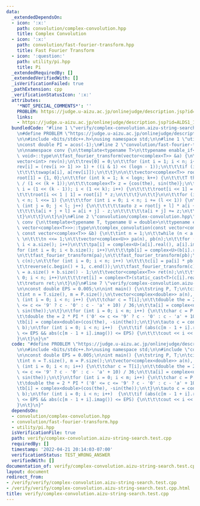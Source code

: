 ```yaml
---
data:
  _extendedDependsOn:
  - icon: ':x:'
    path: convolution/complex-convolution.hpp
    title: Complex Convolution
  - icon: ':x:'
    path: convolution/fast-fourier-transform.hpp
    title: Fast Fourier Transform
  - icon: ':question:'
    path: utility/pi.hpp
    title: Pi
  _extendedRequiredBy: []
  _extendedVerifiedWith: []
  _isVerificationFailed: true
  _pathExtension: cpp
  _verificationStatusIcon: ':x:'
  attributes:
    '*NOT_SPECIAL_COMMENTS*': ''
    PROBLEM: https://judge.u-aizu.ac.jp/onlinejudge/description.jsp?id=ALDS1_14_B
    links:
    - https://judge.u-aizu.ac.jp/onlinejudge/description.jsp?id=ALDS1_14_B
  bundledCode: "#line 1 \"verify/complex-convolution.aizu-string-search.test.cpp\"\
    \n#define PROBLEM \"https://judge.u-aizu.ac.jp/onlinejudge/description.jsp?id=ALDS1_14_B\"\
    \n\n#include <bits/stdc++.h>\nusing namespace std;\n\n#line 1 \"utility/pi.hpp\"\
    \nconst double PI = acos(-1);\n#line 2 \"convolution/fast-fourier-transform.hpp\"\
    \n\nnamespace conv {\n\ttemplate<typename T>\n\ttypename enable_if<is_floating_point<T>::value,\
    \ void>::type\n\tfast_fourier_transform(vector<complex<T>> &a) {\n\t\t \n\n\t\t\
    vector<int> rev(n);\n\t\trev[0] = 0;\n\t\tfor (int i = 1; i < n; i++) {\n\t\t\t\
    rev[i] = (rev[i >> 1] >> 1) + ((i & 1) << (logn - 1));\n\t\t\tif (i < rev[i])\n\
    \t\t\t\tswap(a[i], a[rev[i]]);\n\t\t}\n\n\t\tvector<complex<T>> root(n);\n\t\t\
    root[1] = {1, 0};\n\t\tfor (int k = 1; k < logn; k++) {\n\t\t\tT the = 2 * PI\
    \ / (1 << (k + 1));\n\t\t\tcomplex<T> z = {cos(the), sin(the)};\n\t\t\tfor (int\
    \ i = (1 << (k - 1)); i < (1 << k); i++) {\n\t\t\t\troot[i << 1] = root[i];\n\t\
    \t\t\troot[i << 1 | 1] = root[i] * z;\n\t\t\t}\n\t\t}\n\n\t\tfor (int l = 1; l\
    \ < n; l <<= 1) {\n\t\t\tfor (int i = 0; i < n; i += (l << 1)) {\n\t\t\t\tfor\
    \ (int j = 0; j < l; j++) {\n\t\t\t\t\tauto z = root[j + l] * a[i + j + l];\n\t\
    \t\t\t\ta[i + j + l] = a[i + j] - z;\n\t\t\t\t\ta[i + j] += z;\n\t\t\t\t}\n\t\t\
    \t}\n\t\t}\n\t}\n}\n#line 2 \"convolution/complex-convolution.hpp\"\n\nnamespace\
    \ conv {\n\ttemplate<typename T, typename U = double>\n\ttypename enable_if<is_floating_point<T>::value,\
    \ vector<complex<T>>>::type\n\tcomplex_convolution(const vector<complex<T>> &a,\
    \ const vector<complex<T>> &b) {\n\t\tint n = 1;\n\t\twhile (n < a.size() + b.size())\
    \ \n\t\t\tn <<= 1;\n\t\tvector<complex<U>> pa(n), pb(n);\n\t\tfor (int i = 0;\
    \ i < a.size(); i++)\n\t\t\tpa[i] = complex<U>(a[i].real(), a[i].imag());\n\t\t\
    for (int i = 0; i < b.size(); i++)\n\t\t\tpb[i] = complex<U>(b[i].real(), b[i].imag());\n\
    \n\t\tfast_fourier_transform(pa);\n\t\tfast_fourier_transform(pb);\n\t\tvector<complex<U>>\
    \ c(n);\n\t\tfor (int i = 0; i < n; i++) \n\t\t\tc[i] = pa[i] * pb[i] / static_cast<U>(n);\n\
    \t\treverse(c.begin() + 1, c.end());\n\t\tfast_fourier_transform(c);\n\n\t\tn\
    \ = a.size() + b.size() - 1;\n\t\tvector<complex<T>> ret(n);\n\t\tfor (int i =\
    \ 0; i < n; i++)\n\t\t\tret[i] = complex<T>(static_cast<T>(c[i].real()), static_cast<T>(c[i].imag()));\n\
    \t\treturn ret;\n\t}\n}\n#line 7 \"verify/complex-convolution.aizu-string-search.test.cpp\"\
    \n\nconst double EPS = 0.005;\n\nint main() {\n\tstring P, T;\n\tcin >> T >> P;\n\
    \tint n = T.size(), m = P.size();\n\tvector<complex<double>> a(n), b(m);\n\tfor\
    \ (int i = 0; i < n; i++) {\n\t\tchar c = T[i];\n\t\tdouble the = 2 * PI * ('0'\
    \ <= c <= '9' ? c - '0' : c - 'a' + 10) / 36;\n\t\ta[i] = complex<double>(cos(the),\
    \ sin(the));\n\t}\n\tfor (int i = 0; i < m; i++) {\n\t\tchar c = P[m - i - 1];\n\
    \t\tdouble the = 2 * PI * ('0' <= c <= '9' ? c - '0' : c - 'a' + 10) / 36;\n\t\
    \tb[i] = complex<double>(cos(the), -sin(the));\n\t}\n\tauto c = conv::complex_convolution(a,\
    \ b);\n\tfor (int i = 0; i < n; i++)  {\n\t\tif (abs(c[m - 1 + i].real() - m)\
    \ <= EPS && abs(c[m - 1 + i].imag()) <= EPS) {\n\t\t\tcout << i << '\\n';\n\t\t\
    }\n\t}\n}\n"
  code: "#define PROBLEM \"https://judge.u-aizu.ac.jp/onlinejudge/description.jsp?id=ALDS1_14_B\"\
    \n\n#include <bits/stdc++.h>\nusing namespace std;\n\n#include \"convolution/complex-convolution.hpp\"\
    \n\nconst double EPS = 0.005;\n\nint main() {\n\tstring P, T;\n\tcin >> T >> P;\n\
    \tint n = T.size(), m = P.size();\n\tvector<complex<double>> a(n), b(m);\n\tfor\
    \ (int i = 0; i < n; i++) {\n\t\tchar c = T[i];\n\t\tdouble the = 2 * PI * ('0'\
    \ <= c <= '9' ? c - '0' : c - 'a' + 10) / 36;\n\t\ta[i] = complex<double>(cos(the),\
    \ sin(the));\n\t}\n\tfor (int i = 0; i < m; i++) {\n\t\tchar c = P[m - i - 1];\n\
    \t\tdouble the = 2 * PI * ('0' <= c <= '9' ? c - '0' : c - 'a' + 10) / 36;\n\t\
    \tb[i] = complex<double>(cos(the), -sin(the));\n\t}\n\tauto c = conv::complex_convolution(a,\
    \ b);\n\tfor (int i = 0; i < n; i++)  {\n\t\tif (abs(c[m - 1 + i].real() - m)\
    \ <= EPS && abs(c[m - 1 + i].imag()) <= EPS) {\n\t\t\tcout << i << '\\n';\n\t\t\
    }\n\t}\n}"
  dependsOn:
  - convolution/complex-convolution.hpp
  - convolution/fast-fourier-transform.hpp
  - utility/pi.hpp
  isVerificationFile: true
  path: verify/complex-convolution.aizu-string-search.test.cpp
  requiredBy: []
  timestamp: '2022-04-21 20:14:03-07:00'
  verificationStatus: TEST_WRONG_ANSWER
  verifiedWith: []
documentation_of: verify/complex-convolution.aizu-string-search.test.cpp
layout: document
redirect_from:
- /verify/verify/complex-convolution.aizu-string-search.test.cpp
- /verify/verify/complex-convolution.aizu-string-search.test.cpp.html
title: verify/complex-convolution.aizu-string-search.test.cpp
---
```

